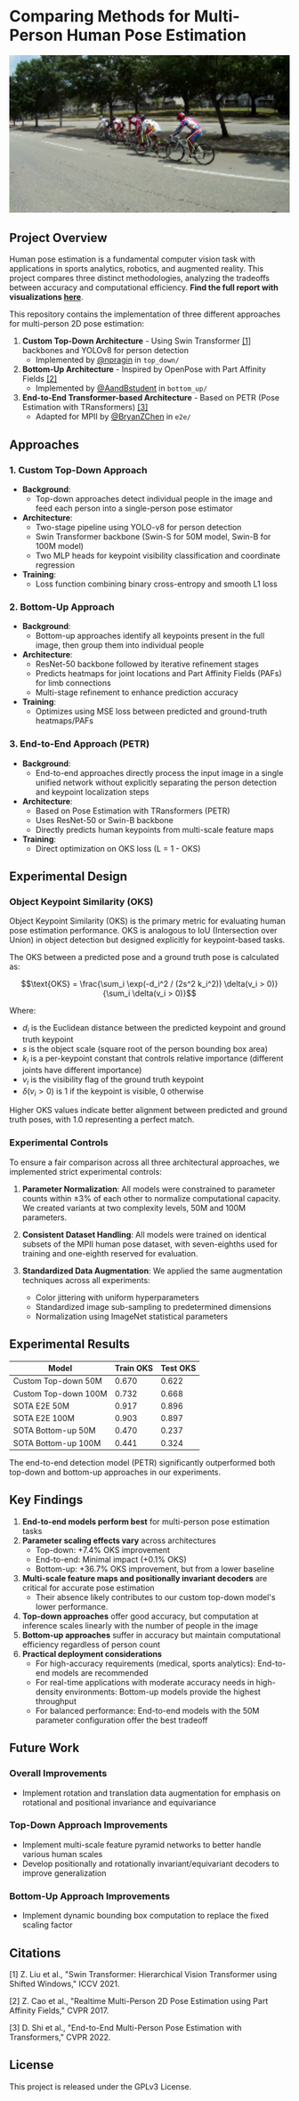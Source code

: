 # Comparing Methods for Multi-Person Human Pose Estimation

<p style="text-align:center">
  <img src="assets/end_end.jpg" alt="End-to-end visualization">
</p>

## Project Overview

Human pose estimation is a fundamental computer vision task with applications in sports analytics, robotics, and augmented reality. This project compares three distinct methodologies, analyzing the tradeoffs between accuracy and computational efficiency. **Find the full report with visualizations [here](assets/report.pdf)**.

This repository contains the implementation of three different approaches for multi-person 2D pose estimation:

1. **Custom Top-Down Architecture** - Using Swin Transformer [[1]](https://arxiv.org/pdf/2103.14030) backbones and YOLOv8 for person detection
    - Implemented by [@npragin](github.com/npragin) in `top_down/`
2. **Bottom-Up Architecture** - Inspired by OpenPose with Part Affinity Fields [[2]](https://arxiv.org/pdf/1812.08008)
    - Implemented by [@AandBstudent](github.com/AandBstudent) in `bottom_up/`
3. **End-to-End Transformer-based Architecture** - Based on PETR (Pose Estimation with TRansformers) [[3]](https://openaccess.thecvf.com/content/CVPR2022/papers/Shi_End-to-End_Multi-Person_Pose_Estimation_With_Transformers_CVPR_2022_paper.pdf)
    - Adapted for MPII by [@BryanZChen](github.com/BryanZChen) in `e2e/`

## Approaches

### 1. Custom Top-Down Approach
- **Background**:
  - Top-down approaches detect individual people in the image and feed each person into a single-person pose estimator
- **Architecture**:
  - Two-stage pipeline using YOLO-v8 for person detection
  - Swin Transformer backbone (Swin-S for 50M model, Swin-B for 100M model)
  - Two MLP heads for keypoint visibility classification and coordinate regression
- **Training**:
  - Loss function combining binary cross-entropy and smooth L1 loss

### 2. Bottom-Up Approach
- **Background**:
  - Bottom-up approaches identify all keypoints present in the full image, then group them into individual people
- **Architecture**:
  - ResNet-50 backbone followed by iterative refinement stages
  - Predicts heatmaps for joint locations and Part Affinity Fields (PAFs) for limb connections
  - Multi-stage refinement to enhance prediction accuracy
- **Training**:
  - Optimizes using MSE loss between predicted and ground-truth heatmaps/PAFs

### 3. End-to-End Approach (PETR)
- **Background**:
  - End-to-end approaches directly process the input image in a single unified network without explicitly separating the person detection and keypoint localization steps
- **Architecture**:
  - Based on Pose Estimation with TRansformers (PETR)
  - Uses ResNet-50 or Swin-B backbone
  - Directly predicts human keypoints from multi-scale feature maps
- **Training**:
  - Direct optimization on OKS loss (L = 1 - OKS)

## Experimental Design

### Object Keypoint Similarity (OKS)

Object Keypoint Similarity (OKS) is the primary metric for evaluating human pose estimation performance. OKS is analogous to IoU (Intersection over Union) in object detection but designed explicitly for keypoint-based tasks.

The OKS between a predicted pose and a ground truth pose is calculated as:

$$\text{OKS} = \frac{\sum_i \exp(-d_i^2 / (2s^2 k_i^2)) \delta(v_i > 0)}{\sum_i \delta(v_i > 0)}$$

Where:
- $d_i$ is the Euclidean distance between the predicted keypoint and ground truth keypoint
- $s$ is the object scale (square root of the person bounding box area)
- $k_i$ is a per-keypoint constant that controls relative importance (different joints have different importance)
- $v_i$ is the visibility flag of the ground truth keypoint
- $\delta(v_i > 0)$ is 1 if the keypoint is visible, 0 otherwise

Higher OKS values indicate better alignment between predicted and ground truth poses, with 1.0 representing a perfect match.

### Experimental Controls

To ensure a fair comparison across all three architectural approaches, we implemented strict experimental controls:

1. **Parameter Normalization**: All models were constrained to parameter counts within ±3% of each other to normalize computational capacity. We created variants at two complexity levels, 50M and 100M parameters.

2. **Consistent Dataset Handling**: All models were trained on identical subsets of the MPII human pose dataset, with seven-eighths used for training and one-eighth reserved for evaluation.

3. **Standardized Data Augmentation**: We applied the same augmentation techniques across all experiments:
   - Color jittering with uniform hyperparameters
   - Standardized image sub-sampling to predetermined dimensions
   - Normalization using ImageNet statistical parameters

## Experimental Results

| Model | Train OKS | Test OKS |
|-------|----------|----------|
| Custom Top-down 50M | 0.670 | 0.622 |
| Custom Top-down 100M | 0.732 | 0.668 |
| SOTA E2E 50M | 0.917 | 0.896 |
| SOTA E2E 100M | 0.903 | 0.897 |
| SOTA Bottom-up 50M | 0.470 | 0.237 |
| SOTA Bottom-up 100M | 0.441 | 0.324 |

The end-to-end detection model (PETR) significantly outperformed both top-down and bottom-up approaches in our experiments.

## Key Findings

1. **End-to-end models perform best** for multi-person pose estimation tasks
2. **Parameter scaling effects vary** across architectures
    - Top-down: +7.4% OKS improvement
    - End-to-end: Minimal impact (+0.1% OKS)
    - Bottom-up: +36.7% OKS improvement, but from a lower baseline
3. **Multi-scale feature maps and positionally invariant decoders** are critical for accurate pose estimation
    - Their absence likely contributes to our custom top-down model's lower performance.
4. **Top-down approaches** offer good accuracy, but computation at inference scales linearly with the number of people in the image
5. **Bottom-up approaches** suffer in accuracy but maintain computational efficiency regardless of person count
6. **Practical deployment considerations**
    - For high-accuracy requirements (medical, sports analytics): End-to-end models are recommended
    - For real-time applications with moderate accuracy needs in high-density environments: Bottom-up models provide the highest throughput
    - For balanced performance: End-to-end models with the 50M parameter configuration offer the best tradeoff

## Future Work

### Overall Improvements
- Implement rotation and translation data augmentation for emphasis on rotational and positional invariance and equivariance

### Top-Down Approach Improvements
- Implement multi-scale feature pyramid networks to better handle various human scales
- Develop positionally and rotationally invariant/equivariant decoders to improve generalization

### Bottom-Up Approach Improvements
- Implement dynamic bounding box computation to replace the fixed scaling factor

## Citations
[1] Z. Liu et al., "Swin Transformer: Hierarchical Vision Transformer using Shifted Windows," ICCV 2021.

[2] Z. Cao et al., "Realtime Multi-Person 2D Pose Estimation using Part Affinity Fields," CVPR 2017.

[3] D. Shi et al., "End-to-End Multi-Person Pose Estimation with Transformers," CVPR 2022.

## License

This project is released under the GPLv3 License.
